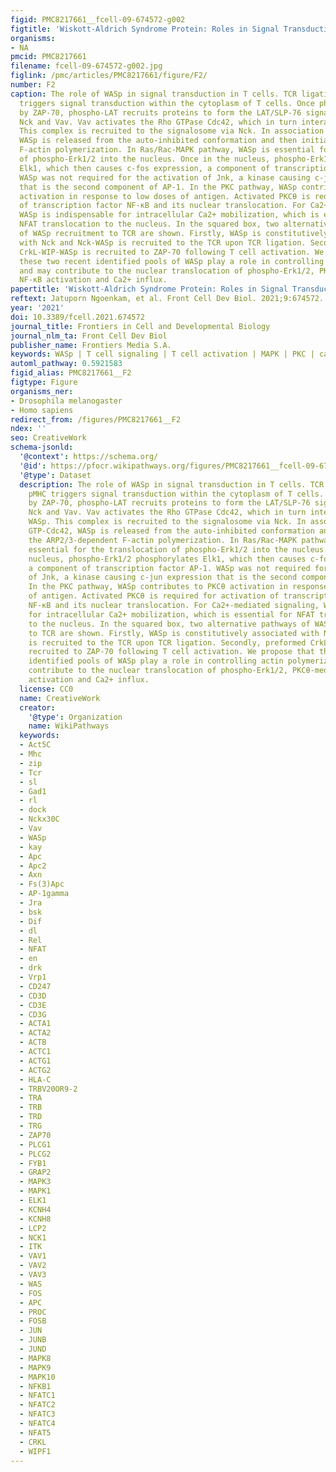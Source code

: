 ```yaml
---
figid: PMC8217661__fcell-09-674572-g002
figtitle: 'Wiskott-Aldrich Syndrome Protein: Roles in Signal Transduction in T Cells'
organisms:
- NA
pmcid: PMC8217661
filename: fcell-09-674572-g002.jpg
figlink: /pmc/articles/PMC8217661/figure/F2/
number: F2
caption: The role of WASp in signal transduction in T cells. TCR ligation with pMHC
  triggers signal transduction within the cytoplasm of T cells. Once phosphorylated
  by ZAP-70, phospho-LAT recruits proteins to form the LAT/SLP-76 signalosome containing
  Nck and Vav. Vav activates the Rho GTPase Cdc42, which in turn interacts with WASp.
  This complex is recruited to the signalosome via Nck. In association with GTP-Cdc42,
  WASp is released from the auto-inhibited conformation and then initiates the ARP2/3-dependent
  F-actin polymerization. In Ras/Rac-MAPK pathway, WASp is essential for the translocation
  of phospho-Erk1/2 into the nucleus. Once in the nucleus, phospho-Erk1/2 phosphorylates
  Elk1, which then causes c-fos expression, a component of transcription factor AP-1.
  WASp was not required for the activation of Jnk, a kinase causing c-jun expression
  that is the second component of AP-1. In the PKC pathway, WASp contributes to PKCθ
  activation in response to low doses of antigen. Activated PKCθ is required for activation
  of transcription factor NF-κB and its nuclear translocation. For Ca2+-mediated signaling,
  WASp is indispensable for intracellular Ca2+ mobilization, which is essential for
  NFAT translocation to the nucleus. In the squared box, two alternative pathways
  of WASp recruitment to TCR are shown. Firstly, WASp is constitutively associated
  with Nck and Nck-WASp is recruited to the TCR upon TCR ligation. Secondly, preformed
  CrkL-WIP-WASp is recruited to ZAP-70 following T cell activation. We propose that
  these two recent identified pools of WASp play a role in controlling actin polymerization
  and may contribute to the nuclear translocation of phospho-Erk1/2, PKCθ-mediated
  NF-κB activation and Ca2+ influx.
papertitle: 'Wiskott-Aldrich Syndrome Protein: Roles in Signal Transduction in T Cells.'
reftext: Jatuporn Ngoenkam, et al. Front Cell Dev Biol. 2021;9:674572.
year: '2021'
doi: 10.3389/fcell.2021.674572
journal_title: Frontiers in Cell and Developmental Biology
journal_nlm_ta: Front Cell Dev Biol
publisher_name: Frontiers Media S.A.
keywords: WASp | T cell signaling | T cell activation | MAPK | PKC | calcium
automl_pathway: 0.5921583
figid_alias: PMC8217661__F2
figtype: Figure
organisms_ner:
- Drosophila melanogaster
- Homo sapiens
redirect_from: /figures/PMC8217661__F2
ndex: ''
seo: CreativeWork
schema-jsonld:
  '@context': https://schema.org/
  '@id': https://pfocr.wikipathways.org/figures/PMC8217661__fcell-09-674572-g002.html
  '@type': Dataset
  description: The role of WASp in signal transduction in T cells. TCR ligation with
    pMHC triggers signal transduction within the cytoplasm of T cells. Once phosphorylated
    by ZAP-70, phospho-LAT recruits proteins to form the LAT/SLP-76 signalosome containing
    Nck and Vav. Vav activates the Rho GTPase Cdc42, which in turn interacts with
    WASp. This complex is recruited to the signalosome via Nck. In association with
    GTP-Cdc42, WASp is released from the auto-inhibited conformation and then initiates
    the ARP2/3-dependent F-actin polymerization. In Ras/Rac-MAPK pathway, WASp is
    essential for the translocation of phospho-Erk1/2 into the nucleus. Once in the
    nucleus, phospho-Erk1/2 phosphorylates Elk1, which then causes c-fos expression,
    a component of transcription factor AP-1. WASp was not required for the activation
    of Jnk, a kinase causing c-jun expression that is the second component of AP-1.
    In the PKC pathway, WASp contributes to PKCθ activation in response to low doses
    of antigen. Activated PKCθ is required for activation of transcription factor
    NF-κB and its nuclear translocation. For Ca2+-mediated signaling, WASp is indispensable
    for intracellular Ca2+ mobilization, which is essential for NFAT translocation
    to the nucleus. In the squared box, two alternative pathways of WASp recruitment
    to TCR are shown. Firstly, WASp is constitutively associated with Nck and Nck-WASp
    is recruited to the TCR upon TCR ligation. Secondly, preformed CrkL-WIP-WASp is
    recruited to ZAP-70 following T cell activation. We propose that these two recent
    identified pools of WASp play a role in controlling actin polymerization and may
    contribute to the nuclear translocation of phospho-Erk1/2, PKCθ-mediated NF-κB
    activation and Ca2+ influx.
  license: CC0
  name: CreativeWork
  creator:
    '@type': Organization
    name: WikiPathways
  keywords:
  - Act5C
  - Mhc
  - zip
  - Tcr
  - sl
  - Gad1
  - rl
  - dock
  - Nckx30C
  - Vav
  - WASp
  - kay
  - Apc
  - Apc2
  - Axn
  - Fs(3)Apc
  - AP-1gamma
  - Jra
  - bsk
  - Dif
  - dl
  - Rel
  - NFAT
  - en
  - drk
  - Vrp1
  - CD247
  - CD3D
  - CD3E
  - CD3G
  - ACTA1
  - ACTA2
  - ACTB
  - ACTC1
  - ACTG1
  - ACTG2
  - HLA-C
  - TRBV20OR9-2
  - TRA
  - TRB
  - TRD
  - TRG
  - ZAP70
  - PLCG1
  - PLCG2
  - FYB1
  - GRAP2
  - MAPK3
  - MAPK1
  - ELK1
  - KCNH4
  - KCNH8
  - LCP2
  - NCK1
  - ITK
  - VAV1
  - VAV2
  - VAV3
  - WAS
  - FOS
  - APC
  - PROC
  - FOSB
  - JUN
  - JUNB
  - JUND
  - MAPK8
  - MAPK9
  - MAPK10
  - NFKB1
  - NFATC1
  - NFATC2
  - NFATC3
  - NFATC4
  - NFAT5
  - CRKL
  - WIPF1
---
```

